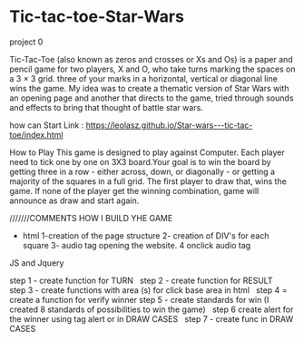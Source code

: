 # Tic-tac-toe-Star-Wars

project 0

Tic-Tac-Toe (also known as zeros and crosses or Xs and Os) is a paper and pencil game for two players, X and O, who take turns marking the spaces on a 3 × 3 grid. three of your marks in a horizontal, vertical or diagonal line wins the game. My idea was to create a thematic version of Star Wars with an opening page and another that directs to the game, tried through sounds and effects to bring that thought of battle star wars.

how can Start
Link : https://leolasz.github.io/Star-wars---tic-tac-toe/index.html


How to Play
This game is designed to play against Computer. Each player need to tick one by one on 3X3 board.Your goal is to win the board by getting three in a row - either across, down, or diagonally - or getting a majority of the squares in a full grid. The first player to draw that, wins the game. If none of the player get the winning combination, game will announce as draw and start again.

///////COMMENTS HOW I BUILD YHE GAME 

- html 
1-creation of the page structure
2- creation of DIV's for each square
3- audio tag opening the website.
4 onclick audio tag

JS and Jquery

step 1 - create function for TURN
  step 2 - create function for RESULT
  step 3 - create functions with area (s) for click base area in html
  step 4 = create a function for verify winner
step 5 - create standards for win (I created 8 standards of possibilities to win the game)
  step 6 create alert for the winner using tag alert or in DRAW CASES
  step 7 - create func in DRAW CASES
